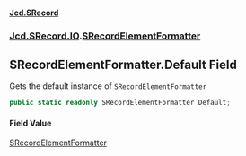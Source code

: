 #### [Jcd.SRecord](index.md 'index')
### [Jcd.SRecord.IO](Jcd.SRecord.IO.md 'Jcd.SRecord.IO').[SRecordElementFormatter](Jcd.SRecord.IO.SRecordElementFormatter.md 'Jcd.SRecord.IO.SRecordElementFormatter')

## SRecordElementFormatter.Default Field

Gets the default instance of `SRecordElementFormatter`

```csharp
public static readonly SRecordElementFormatter Default;
```

#### Field Value
[SRecordElementFormatter](Jcd.SRecord.IO.SRecordElementFormatter.md 'Jcd.SRecord.IO.SRecordElementFormatter')